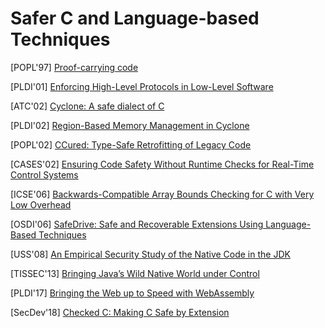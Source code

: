 # Safer C and Language-based Techniques 

[POPL'97] [Proof-carrying
code](http://www.cs.jhu.edu/~fabian/courses/CS600.624/proof-carrying-code.pdf) 

[PLDI'01] [Enforcing High-Level Protocols in Low-Level
Software](https://www.microsoft.com/en-us/research/wp-content/uploads/2001/05/pldi01.pdf) 

[ATC'02] [Cyclone: A safe dialect of
C](http://trevorjim.com/papers/usenix2002.pdf) 

[PLDI'02] [Region-Based Memory Management in
Cyclone](https://www.cs.umd.edu/projects/cyclone/papers/cyclone-regions.pdf) 

[POPL'02] [CCured: Type-Safe Retrofitting of Legacy
Code](http://scottmcpeak.com/papers/ccured_popl02.pdf) 

[CASES'02] [Ensuring Code Safety Without Runtime Checks for Real-Time Control
Systems](https://llvm.org/pubs/2002-08-08-CASES02-ControlC.pdf)  

[ICSE'06] [Backwards-Compatible Array Bounds Checking for C with Very Low
Overhead](http://llvm.org/pubs/2006-05-24-SAFECode-BoundsCheck.pdf) 

[OSDI'06] [SafeDrive: Safe and Recoverable Extensions Using Language-Based
Techniques](http://ivy.cs.berkeley.edu/safedrive/safedrive-osdi06.pdf) 

[USS'08] [An Empirical Security Study of the Native Code in the
JDK](https://www.usenix.org/legacy/event/sec08/tech/full_papers/tan_g/tan_g.pdf) 

[TISSEC'13] [Bringing Java’s Wild Native World under
Control](http://delivery.acm.org/10.1145/2540000/2535505/a9-sun.pdf?ip=66.24.201.76&id=2535505&acc=ACTIVE%20SERVICE&key=7777116298C9657D%2EDC6AD36C640314EC%2E6B689847FE614015%2E4D4702B0C3E38B35&__acm__=1556129280_0a5924a20764886e4b39ea8c83eacdd9)

[PLDI'17] [Bringing the Web up to Speed with
WebAssembly](https://people.mpi-sws.org/~rossberg/papers/Haas,%20Rossberg,%20Schuff,%20Titzer,%20Gohman,%20Wagner,%20Zakai,%20Bastien,%20Holman%20-%20Bringing%20the%20Web%20up%20to%20Speed%20with%20WebAssembly.pdf)

[SecDev'18] [Checked C: Making C Safe by
Extension](https://www.microsoft.com/en-us/research/uploads/prod/2018/09/checkedc-secdev2018-preprint.pdf) 
